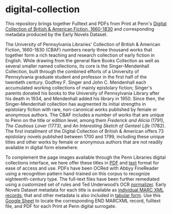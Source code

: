 # digital-collection
This repository brings together Fulltext and PDFs from Print at Penn's [Digital Collection of British & American Fiction, 1660-1830](http://dla.library.upenn.edu/dla/print/index.html) and corresponding metadata produced by the Early Novels Dataset. 


The University of Pennsylvania Libraries' Collection of British & American Fiction, 1660-1830 (CBAF) numbers nearly three thousand works that together form a rich teaching and research collection of early fiction in English. While drawing from the general Rare Books Collection as well as several smaller named collections, its core is the Singer-Mendenhall Collection, built through the combined efforts of a University of Pennsylvania graduate student and professor in the first half of the twentieth century. Godfrey F. Singer and John C. Mendenhall each accumulated working collections of mainly epistolary fiction; Singer's parents donated his books to the University of Pennsylvania Library after his death in 1934, and Mendenhall added his library in 1950. Since then, the Singer-Mendenhall collection has augmented its initial strengths in epistolary fiction with rare, non-canonical works published by female or anonymous authors. The CBAF includes a number of works that are unique to Penn on the title or edition level, among them *Frederick and Alicia* (1791), *The Cautious Lover* (1773), and *An Interesting Sketch of Genteel Life* (1782). The first installment of the Digital Collection of British & American offers 73 epistolary novels published between 1700 and 1799, including these unique titles and other works by female or anonymous authors that are not readily available in digital form elsewhere. 


To complement the page images available through the Penn Libraries digital collections interface, we here offer these titles in [PDF](<https://upenn.box.com/s/t9su0mz1qtv5qtm4s3hhfjjthvk485pg>) and [text](<https://github.com/earlynovels/digital-collection/tree/master/PaP-END-fulltexts>) format for ease of access and use. PDFs have been OCRed with Abbyy FineReader using a recognition pattern hand-trained on this corpus to recognize eighteenth-century type. The full-text files have been further remediated using a customized set of rules and Ted Underwood’s OCR [normalizer](<https://tedunderwood.com/2013/12/10/a-half-decent-ocr-normalizer-for-english-texts-after-1700>). 
Early Novels Dataset metadata for each title is available as [individual MARC XML records](<https://github.com/earlynovels/digital-collection/tree/master/PaP-END-xml-records>); that and other metadata is also included in [tabular form](<https://github.com/earlynovels/digital-collection/blob/master/PaP-metadata-refined.csv>). Use this [Google Sheet](<https://docs.google.com/spreadsheets/d/1_jjRukUJSpJ3IKLzbkdyWdbfEE6ayzdYgD0KuEb5lBE/edit?usp=sharing>) to locate the corresponding END MARCXML record, fulltext file, and PDF for each Print at Penn digital surrogate.